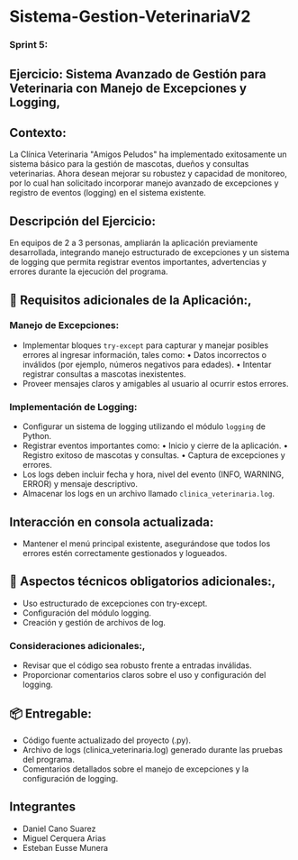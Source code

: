 # Sistema-Gestion-VeterinariaV2
### Sprint 5: 
## Ejercicio: Sistema Avanzado de Gestión para Veterinaria con Manejo de Excepciones y Logging,
## Contexto:
La Clínica Veterinaria "Amigos Peludos" ha implementado exitosamente un sistema básico para la gestión de mascotas, dueños y consultas veterinarias. Ahora desean mejorar su robustez y capacidad de monitoreo, por lo cual han solicitado incorporar manejo avanzado de excepciones y registro de eventos (logging) en el sistema existente.

## Descripción del Ejercicio:
En equipos de 2 a 3 personas, ampliarán la aplicación previamente desarrollada, integrando manejo estructurado de excepciones y un sistema de logging que permita registrar eventos importantes, advertencias y errores durante la ejecución del programa.

## 📌 Requisitos adicionales de la Aplicación:,
### Manejo de Excepciones:

- Implementar bloques `try-except` para capturar y manejar posibles errores al ingresar información, tales como:
   • Datos incorrectos o inválidos (por ejemplo, números negativos para edades).
   • Intentar registrar consultas a mascotas inexistentes.
- Proveer mensajes claros y amigables al usuario al ocurrir estos errores.

### Implementación de Logging:

- Configurar un sistema de logging utilizando el módulo `logging` de Python.
- Registrar eventos importantes como:
   • Inicio y cierre de la aplicación.
   • Registro exitoso de mascotas y consultas.
   • Captura de excepciones y errores.
- Los logs deben incluir fecha y hora, nivel del evento (INFO, WARNING, ERROR) y mensaje descriptivo.
- Almacenar los logs en un archivo llamado `clinica_veterinaria.log`.


## Interacción en consola actualizada:

- Mantener el menú principal existente, asegurándose que todos los errores estén correctamente gestionados y logueados.


## 🔧  Aspectos técnicos obligatorios adicionales:,
- Uso estructurado de excepciones con try-except.
- Configuración del módulo logging.
- Creación y gestión de archivos de log.
### Consideraciones adicionales:,
- Revisar que el código sea robusto frente a entradas inválidas.
- Proporcionar comentarios claros sobre el uso y configuración del logging.

## 📦 Entregable:
- Código fuente actualizado del proyecto (.py).
- Archivo de logs (clinica_veterinaria.log) generado durante las pruebas del programa.
- Comentarios detallados sobre el manejo de excepciones y la configuración de logging.

## Integrantes
- Daniel Cano Suarez
- Miguel Cerquera Arias
- Esteban Eusse Munera